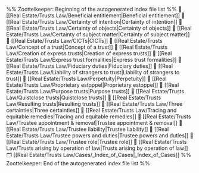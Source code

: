%% Zoottelkeeper: Beginning of the autogenerated index file list  %%
📄 [[Real Estate/Trusts Law/Beneficial entitlement|Beneficial entitlement]]
📄 [[Real Estate/Trusts Law/Certainty of intention|Certainty of intention]]
📄 [[Real Estate/Trusts Law/Certainty of objects|Certainty of objects]]
📄 [[Real Estate/Trusts Law/Certainty of subject matter|Certainty of subject matter]]
📄 [[Real Estate/Trusts Law/CICTs|CICTs]]
📄 [[Real Estate/Trusts Law/Concept of a trust|Concept of a trust]]
📄 [[Real Estate/Trusts Law/Creation of express trusts|Creation of express trusts]]
📄 [[Real Estate/Trusts Law/Express trust formalities|Express trust formalities]]
📄 [[Real Estate/Trusts Law/Fiduciary duties|Fiduciary duties]]
📄 [[Real Estate/Trusts Law/Liability of strangers to trust|Liability of strangers to trust]]
📄 [[Real Estate/Trusts Law/Perpetuity|Perpetuity]]
📄 [[Real Estate/Trusts Law/Proprietary estoppel|Proprietary estoppel]]
📄 [[Real Estate/Trusts Law/Purpose trusts|Purpose trusts]]
📄 [[Real Estate/Trusts Law/Quistclose trusts|Quistclose trusts]]
📄 [[Real Estate/Trusts Law/Resulting trusts|Resulting trusts]]
📄 [[Real Estate/Trusts Law/Three certainties|Three certainties]]
📄 [[Real Estate/Trusts Law/Tracing and equitable remedies|Tracing and equitable remedies]]
📄 [[Real Estate/Trusts Law/Trustee appointment & removal|Trustee appointment & removal]]
📄 [[Real Estate/Trusts Law/Trustee liability|Trustee liability]]
📄 [[Real Estate/Trusts Law/Trustee powers and duties|Trustee powers and duties]]
📄 [[Real Estate/Trusts Law/Trustee role|Trustee role]]
📄 [[Real Estate/Trusts Law/Trusts arising by operation of law|Trusts arising by operation of law]]
🗂️ [[Real Estate/Trusts Law/Cases/_Index_of_Cases|_Index_of_Cases]]
%% Zoottelkeeper: End of the autogenerated index file list  %%
